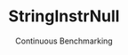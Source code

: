---
layout: docu
title: StringInstrNull
subtitle: Continuous Benchmarking
selected: String
expanded: Benchmarking
benchmark: /individual_results/StringInstrNull.html
---